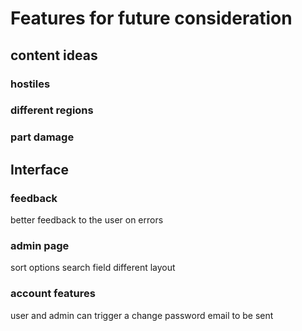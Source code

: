 # Features for future consideration

## content ideas

### hostiles

### different regions

### part damage

## Interface

### feedback

better feedback to the user on errors

### admin page

sort options
search field
different layout

### account features

user and admin can trigger a change password email to be sent
